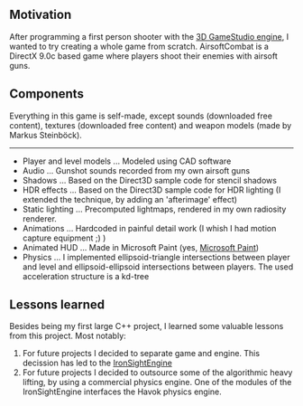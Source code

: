 ## Motivation
After programming a first person shooter with the [3D GameStudio engine](http://www.conitec.net/english/gstudio/index.php), I wanted to try creating a whole game from scratch. AirsoftCombat is a DirectX 9.0c based game where players shoot their enemies with airsoft guns.

## Components
Everything in this game is self-made, except sounds (downloaded free content), textures (downloaded free content) and weapon models (made by Markus Steinb&ouml;ck).

___

* Player and level models ... Modeled using CAD software
* Audio ... Gunshot sounds recorded from my own airsoft guns
* Shadows ... Based on the Direct3D sample code for stencil shadows
* HDR effects ... Based on the Direct3D sample code for HDR lighting (I extended the technique, by adding an 'afterimage' effect)
* Static lighting ... Precomputed lightmaps, rendered in my own radiosity renderer.
* Animations ... Hardcoded in painful detail work (I whish I had motion capture equipment ;) )
* Animated HUD ... Made in Microsoft Paint (yes, [Microsoft Paint](https://en.wikipedia.org/wiki/Microsoft_Paint))
* Physics ... I implemented ellipsoid-triangle intersections between player and level and ellipsoid-ellipsoid intersections between players. The used acceleration structure is a kd-tree

## Lessons learned
Besides being my first large C++ project, I learned some valuable lessons from this project.
Most notably:
1. For future projects I decided to separate game and engine. This decission has led to the [IronSightEngine](https://rcsepp.github.io/content.html?view=IronSightEngine)
2. For future projects I decided to outsource some of the algorithmic heavy lifting, by using a commercial physics engine. One of the modules of the IronSightEngine interfaces the Havok physics engine.